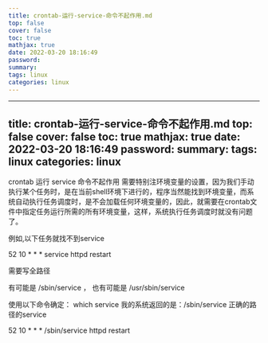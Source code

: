 ```yaml
---
title: crontab-运行-service-命令不起作用.md
top: false
cover: false
toc: true
mathjax: true
date: 2022-03-20 18:16:49
password:
summary:
tags: linux
categories: linux
---
```

---
title: crontab-运行-service-命令不起作用.md
top: false
cover: false
toc: true
mathjax: true
date: 2022-03-20 18:16:49
password:
summary:
tags: linux
categories: linux
---
crontab 运行 service 命令不起作用
需要特别注环境变量的设置，因为我们手动执行某个任务时，是在当前shell环境下进行的，程序当然能找到环境变量，而系统自动执行任务调度时，是不会加载任何环境变量的，因此，就需要在crontab文件中指定任务运行所需的所有环境变量，这样，系统执行任务调度时就没有问题了。

例如,以下任务就找不到service

 52 10 * * * service httpd restart

需要写全路径

有可能是 /sbin/service ， 也有可能是 /usr/sbin/service

使用以下命令确定：
which service
我的系统返回的是：/sbin/service
正确的路径的service

52 10 * * * /sbin/service httpd restart
